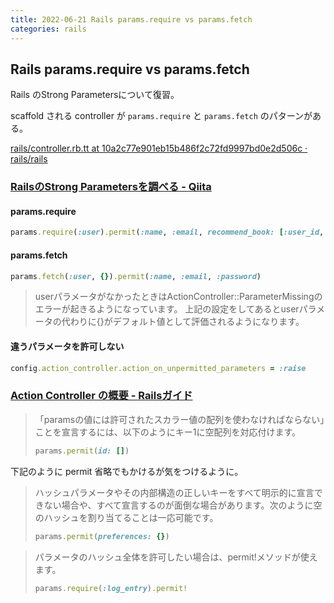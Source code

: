 ```yaml
---
title: 2022-06-21 Rails params.require vs params.fetch
categories: rails
---
```


## Rails params.require vs params.fetch

Rails のStrong Parametersについて復習。

scaffold される controller が `params.require` と `params.fetch` のパターンがある。

[rails/controller.rb.tt at 10a2c77e901eb15b486f2c72fd9997bd0e2d506c · rails/rails](https://github.com/rails/rails/blob/10a2c77e901eb15b486f2c72fd9997bd0e2d506c/railties/lib/rails/generators/rails/scaffold_controller/templates/controller.rb.tt#L59-L66)

### [RailsのStrong Parametersを調べる - Qiita](https://qiita.com/mochio/items/45b9172a50a6ebb0bee0)

#### params.require

```rb
params.require(:user).permit(:name, :email, recommend_book: [:user_id, :comment])
```

#### params.fetch

```rb
params.fetch(:user, {}).permit(:name, :email, :password)
```

> userパラメータがなかったときはActionController::ParameterMissingのエラーが起きるようになっています。
> 上記の設定をしてあるとuserパラメータの代わりに{}がデフォルト値として評価されるようになります。

#### 違うパラメータを許可しない

```rb
config.action_controller.action_on_unpermitted_parameters = :raise
```

### [Action Controller の概要 - Railsガイド](https://railsguides.jp/action_controller_overview.html)


> 「paramsの値には許可されたスカラー値の配列を使わなければならない」ことを宣言するには、以下のようにキー1に空配列を対応付けます。
> 
> ```rb
> params.permit(id: [])
> ```

下記のように permit 省略でもかけるが気をつけるように。

> ハッシュパラメータやその内部構造の正しいキーをすべて明示的に宣言できない場合や、すべて宣言するのが面倒な場合があります。次のように空のハッシュを割り当てることは一応可能です。
> 
> ```rb
> params.permit(preferences: {})
> ```

> パラメータのハッシュ全体を許可したい場合は、permit!メソッドが使えます。
> 
> ```rb
> params.require(:log_entry).permit!
> ```

